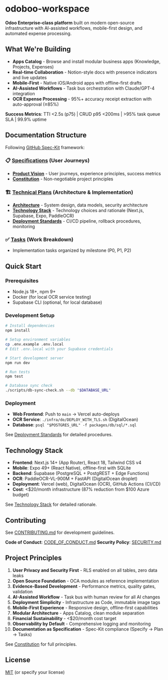 # odoboo-workspace

**Odoo Enterprise-class platform** built on modern open-source infrastructure with AI-assisted workflows, mobile-first design, and automated expense processing.

## What We're Building

- **Apps Catalog** - Browse and install modular business apps (Knowledge, Projects, Expenses)
- **Real-time Collaboration** - Notion-style docs with presence indicators and live updates
- **Mobile-First** - Native iOS/Android apps with offline-first drafts
- **AI-Assisted Workflows** - Task bus orchestration with Claude/GPT-4 integration
- **OCR Expense Processing** - 95%+ accuracy receipt extraction with auto-approval (≥85%)

**Success Metrics**: TTI <2.5s (p75) | CRUD p95 <200ms | >95% task queue SLA | 99.9% uptime

## Documentation Structure

Following [GitHub Spec-Kit](https://github.com/github/spec-kit) framework:

### 📋 [Specifications](./spec/) (User Journeys)
- [**Product Vision**](./spec/00-product-vision.md) - User journeys, experience principles, success metrics
- [**Constitution**](./constitution.md) - Non-negotiable project principles

### 🏗️ [Technical Plans](./plan/) (Architecture & Implementation)
- [**Architecture**](./plan/architecture.md) - System design, data models, security architecture
- [**Technology Stack**](./plan/stack.md) - Technology choices and rationale (Next.js, Supabase, Expo, PaddleOCR)
- [**Deployment Standards**](./plan/deployment.md) - CI/CD pipeline, rollback procedures, monitoring

### ✅ [Tasks](./tasks/) (Work Breakdown)
- Implementation tasks organized by milestone (P0, P1, P2)

## Quick Start

### Prerequisites
- Node.js 18+, npm 9+
- Docker (for local OCR service testing)
- Supabase CLI (optional, for local database)

### Development Setup
```bash
# Install dependencies
npm install

# Setup environment variables
cp .env.example .env.local
# Edit .env.local with your Supabase credentials

# Start development server
npm run dev

# Run tests
npm test

# Database sync check
./scripts/db-sync-check.sh --db "$DATABASE_URL"
```

### Deployment
- **Web Frontend**: Push to `main` → Vercel auto-deploys
- **OCR Service**: `./infra/do/DEPLOY_WITH_TLS.sh` (DigitalOcean)
- **Database**: `psql "$POSTGRES_URL" -f packages/db/sql/*.sql`

See [Deployment Standards](./plan/deployment.md) for detailed procedures.

## Technology Stack

- **Frontend**: Next.js 14+ (App Router), React 18, Tailwind CSS v4
- **Mobile**: Expo 49+ (React Native), offline-first with SQLite
- **Backend**: Supabase (PostgreSQL + PostgREST + Edge Functions)
- **OCR**: PaddleOCR-VL-900M + FastAPI (DigitalOcean droplet)
- **Deployment**: Vercel (web), DigitalOcean (OCR), GitHub Actions (CI/CD)
- **Cost**: <$20/month infrastructure (87% reduction from $100 Azure budget)

See [Technology Stack](./plan/stack.md) for detailed rationale.

## Contributing

See [CONTRIBUTING.md](./CONTRIBUTING.md) for development guidelines.

**Code of Conduct**: [CODE_OF_CONDUCT.md](./CODE_OF_CONDUCT.md)
**Security Policy**: [SECURITY.md](./SECURITY.md)

## Project Principles

1. **User Privacy and Security First** - RLS enabled on all tables, zero data leaks
2. **Open Source Foundation** - OCA modules as reference implementation
3. **Evidence-Based Development** - Performance metrics, quality gates, validation
4. **AI-Assisted Workflow** - Task bus with human review for all AI changes
5. **Deployment Simplicity** - Infrastructure as Code, immutable image tags
6. **Mobile-First Experience** - Responsive design, offline-first capabilities
7. **Modular Architecture** - Apps Catalog, clean module separation
8. **Financial Sustainability** - <$20/month cost target
9. **Observability by Default** - Comprehensive logging and monitoring
10. **Documentation as Specification** - Spec-Kit compliance (Specify → Plan → Tasks)

See [Constitution](./constitution.md) for full principles.

## License

[MIT](./LICENSE) (or specify your license)
